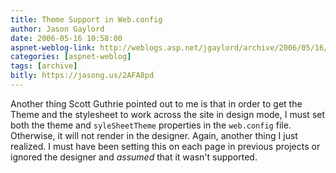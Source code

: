 ```yaml
---
title: Theme Support in Web.config
author: Jason Gaylord
date: 2006-05-16 10:58:00
aspnet-weblog-link: http://weblogs.asp.net/jgaylord/archive/2006/05/16/446745.aspx
categories: [aspnet-weblog]
tags: [archive]
bitly: https://jasong.us/2AFA8pd
---
```


Another thing Scott Guthrie pointed out to me is that in order to get the Theme and the stylesheet to work across the site in design mode, I must set both the theme and `syleSheetTheme` properties in the `web.config` file. Otherwise, it will not render in the designer. Again, another thing I just realized. I must have been setting this on each page in previous projects or ignored the designer and *assumed* that it wasn't supported.